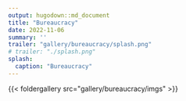 ```yaml
---
output: hugodown::md_document
title: "Bureaucracy"
date: 2022-11-06
summary: ''
trailer: "gallery/bureaucracy/splash.png"
# trailer: "./splash.png"
splash:
  caption: "Bureaucracy"
---
```




<style>
.splash-caption-tweak{
  color: #ffffff99;
  font-size: 120%;
  text-align: center;
  letter-spacing: 20px;
}
</style>


{{< foldergallery src="gallery/bureaucracy/imgs" >}}

